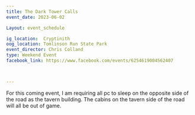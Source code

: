 ```yaml
---
title: The Dark Tower Calls
event_date: 2023-06-02

Layout: event_schedule

ig_location:  Cryptinith
oog_location: Tomlinson Run State Park
event_director: Chris Colland
type: Weekend Event
facebook_link: https://www.facebook.com/events/6254619004562407



---
```


For this coming event, I am requiring all pc to sleep on the opposite side of the road as the tavern building. The cabins on the tavern side of the road will all be out of game. 